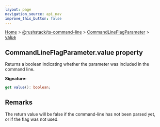 ```yaml
---
layout: page
navigation_source: api_nav
improve_this_button: false
---
```



[Home](./index.md) &gt; [@rushstack/ts-command-line](./ts-command-line.md) &gt; [CommandLineFlagParameter](./ts-command-line.commandlineflagparameter.md) &gt; [value](./ts-command-line.commandlineflagparameter.value.md)

## CommandLineFlagParameter.value property

Returns a boolean indicating whether the parameter was included in the command line.

<b>Signature:</b>

```typescript
get value(): boolean;
```

## Remarks

The return value will be false if the command-line has not been parsed yet, or if the flag was not used.
